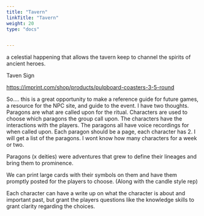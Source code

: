 ```yaml
---
title: "Tavern"
linkTitle: "Tavern"
weight: 20
type: "docs"


---
```


a celestial happening that allows the tavern keep to channel the spirits of ancient heroes.

Taven Sign

https://imprint.com/shop/products/pulpboard-coasters-3-5-round



So.... this is a great opportunity to make a reference guide for future games, a resource for the NPC site, and guide to the event. I have two thoughts. Paragons are what are called upon for the ritual. Characters are used to choose which paragons the group call upon. The characters have the interactions with the players. The paragons all have voice recordings for when called upon.  Each paragon should be a page, each character has 2. I will get a list of the paragons. I wont know how many characters for a week or two.



Paragons (x deities) were adventures that grew to define their lineages and bring them to prominence.



We can print large cards with their symbols on them and have them promptly posted for the players to choose. (Along with the candle style rep)









Each character can have a write up on what the character is about and important past, but grant the players questions like the knowledge skills to grant clarity regarding the choices.
